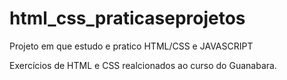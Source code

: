 # html_css_praticaseprojetos
Projeto em que estudo e pratico HTML/CSS e JAVASCRIPT

Exercícios de HTML e CSS realcionados ao curso do Guanabara. 

